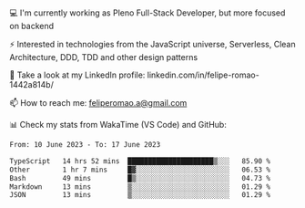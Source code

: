 💻 I'm currently working as Pleno Full-Stack Developer, but more focused on backend

⚡ Interested in technologies from the JavaScript universe, Serverless, Clean Architecture, DDD, TDD and other design patterns

👥 Take a look at my LinkedIn profile: linkedin.com/in/felipe-romao-1442a814b/

📫 How to reach me: feliperomao.a@gmail.com

📊 Check my stats from WakaTime (VS Code) and GitHub:

<!--START_SECTION:waka-->

```txt
From: 10 June 2023 - To: 17 June 2023

TypeScript   14 hrs 52 mins  █████████████████████▒░░░   85.90 %
Other        1 hr 7 mins     █▓░░░░░░░░░░░░░░░░░░░░░░░   06.53 %
Bash         49 mins         █▒░░░░░░░░░░░░░░░░░░░░░░░   04.73 %
Markdown     13 mins         ▒░░░░░░░░░░░░░░░░░░░░░░░░   01.29 %
JSON         13 mins         ▒░░░░░░░░░░░░░░░░░░░░░░░░   01.29 %
```

<!--END_SECTION:waka-->
